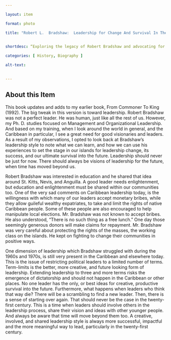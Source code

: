 ```yaml
--- 

layout: item 

format: photo 

title: "Robert L.  Bradshaw:  Leadership for Change And Survival In The Caribbean"


shortdesc: “Exploring the legacy of Robert Bradshaw and advocating for visionary and shared leadership in the Caribbean and beyond, this book is a call to action for the future of governance.”
 
categories: [ History, Biography ]

alt-text:  

 
--- 
```


## About this Item 

This book updates and adds to my earlier book, From Commoner To King (1992).  The big tweak in this version is toward leadership.  Robert Bradshaw was not a perfect leader.  He was human, just like all the rest of us. However, my Ph. D. studies focused on Management and Organizational Leadership.  And based on my training, when I look around the world in general, and the Caribbean in particular, I see a great need for good visionaries and leaders.  As a result of my observations, I opted to look back at Bradshaw’s leadership style to note what we can learn, and how we can use his experiences to set the stage in our islands for leadership change, its success, and our ultimate survival into the future.  Leadership should never be just for now.   There should always be visions of leadership for the future, when time has moved beyond us.

Robert Bradshaw was interested in education and he shared that idea around St. Kitts, Nevis, and Anguilla.  A good leader needs enlightenment, but education and enlightenment must be shared within our communities too.  One of the very sad comments on Caribbean leadership today, is the willingness with which many of our leaders accept monetary bribes, while they allow guileful wealthy expatriates, to take and limit the rights of native Caribbean people.  Some of these people are also encouraged to help manipulate local elections. Mr. Bradshaw was not known to accept bribes.  He also understood, “There is no such thing as a free lunch.”  One day those seemingly generous donors will make claims for repayment.  Mr. Bradshaw was very careful about protecting the rights of the masses, the working class on the islands.  He kept on fighting to change their communities in positive ways.

One dimension of leadership which Bradshaw struggled with during the 1960s and 1970s, is still very present in the Caribbean and elsewhere today. This is the issue of restricting political leaders to a limited number of terms. Term-limits is the better, more creative, and future looking form of leadership.  Extending leadership to three and more terms risks the emergence of dictatorship and should not happen in the Caribbean or other places.  No one leader has the only, or best ideas for creative, productive survival into the future.  Furthermore, what happens when leaders who think that way die?   There will be a scrambling to find a new leader.  Then, there is a sense of starting over again. That should never be the case in the twenty-first century.  This is a time when leaders should involve others in the leadership process, share their vision and ideas with other younger people.  And always be aware that time will move beyond them too.  A creative, involved, and shared leadership style is always more successful, impactful and the more meaningful way to lead, particularly in the twenty-first century.  

